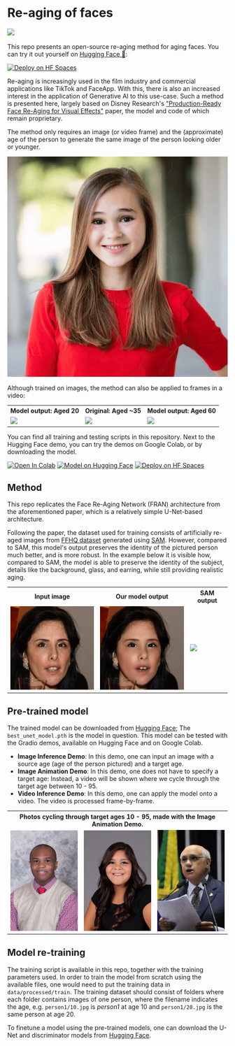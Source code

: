 # Re-aging of faces
<a href="https://opensource.org/licenses/MIT"><img src="https://img.shields.io/badge/License-MIT-yellow.svg" height=22.5></a>

This repo presents an open-source re-aging method for aging faces. You can try it out yourself on [Hugging Face 🤗](https://huggingface.co/spaces/timroelofs123/face_re-aging_img):

<a href="https://huggingface.co/spaces/timroelofs123/face_re-aging_img" target="_parent"><img src="https://huggingface.co/datasets/huggingface/badges/resolve/main/deploy-on-spaces-lg.svg" alt="Deploy on HF Spaces"/></a>
 
Re-aging is increasingly used in the film industry and commercial applications like TikTok and FaceApp. With this, there is 
also an increased interest in the application of Generative AI to this use-case. Such a method is presented here, largely based on Disney Research's
["Production-Ready Face Re-Aging for Visual Effects"](https://studios.disneyresearch.com/2022/11/30/production-ready-face-re-aging-for-visual-effects/) paper, 
the model and code of which remain proprietary. 

The method only requires an image (or video frame) 
and the (approximate) age of the person to generate the same image of the person looking older or younger. 

<img src="assets/docs/ex4.gif" width="600">

Although trained on images, the method can also be applied to frames in a video:

<table>
    <tr>
        <th>Model output: Aged 20</th>
        <th>Original: Aged ~35</th>
        <th>Model output: Aged 60</th>
    </tr>
    <tr>
        <td><img src="assets/docs/vid20.gif" width="250"></td>
        <td><img src="assets/docs/vid35orig.gif" width="250"></td>
        <td><img src="assets/docs/vid60.gif" width="250"></td>
    </tr>
</table>

You can find all training and testing scripts in this repository. 
Next to the Hugging Face demo, you can try the demos on Google Colab, or by downloading the model.

<a href="https://colab.research.google.com/github/timroelofs123/face_reaging/blob/main/notebooks/gradio_demos.ipynb" target="_parent"><img src="https://colab.research.google.com/assets/colab-badge.svg" alt="Open In Colab" height=22.5/></a>
<a href="https://huggingface.co/timroelofs123/face_re-aging" target="_parent"><img src="https://huggingface.co/datasets/huggingface/badges/resolve/main/model-on-hf-md.svg" alt="Model on Hugging Face" height=22.5/></a>
<a href="https://huggingface.co/spaces/timroelofs123/face_re-aging_img" target="_parent"><img src="https://huggingface.co/datasets/huggingface/badges/resolve/main/deploy-on-spaces-md.svg" alt="Deploy on HF Spaces" height=22.5/></a>


## Method
This repo replicates the Face Re-Aging Network (FRAN) architecture from the aforementioned paper, 
which is a relatively simple U-Net-based architecture.

Following the paper, the dataset used for training consists of artificially re-aged images from [FFHQ dataset](https://github.com/NVlabs/ffhq-dataset/) generated using [SAM](https://yuval-alaluf.github.io/SAM/). 
However, compared to SAM, this model's output preserves the identity of the pictured person much better, and is more robust. 
In the example below it is visible how, compared to SAM, the model is able to preserve the identity of the subject, details like the background, glass, and earring, while still providing realistic aging.

<table>
    <tr>
        <th>Input image</th>
        <th>Our model output</th>
        <th>SAM output</th>
    </tr>
    <tr>
        <td><img src="assets/docs/ex5_img.png" width="200"></td>
        <td><img src="assets/docs/ex5.gif" width="200"></td>
        <td><img src="assets/docs/sam_ex.gif" width="200"></td>
    </tr>
</table>


## Pre-trained model 

The trained model can be downloaded from [Hugging Face](https://huggingface.co/timroelofs123/face_re-aging);
The `best_unet_model.pth` is the model in question. 
This model can be tested with the Gradio demos, available on Hugging Face and on Google Colab. 

- **Image Inference Demo**: In this demo, one can input an image with a source age (age of the person pictured) and a target age. 
- **Image Animation Demo**: In this demo, one does not have to specify a target age: Instead, a video will be shown where we cycle through the target age between 10 - 95.
- **Video Inference Demo**: In this demo, one can apply the model onto a video. The video is processed frame-by-frame. 



<table>
    <tr>
        <th colspan="3">Photos cycling through target ages 10 - 95, made with the Image Animation Demo.</th>
    <tr>
        <td><img src="assets/docs/ex1.gif" width="200"></td>
        <td><img src="assets/docs/ex2.gif" width="200"></td>
        <td><img src="assets/docs/ex3.gif" width="200"></td>
    </tr>
</table>


## Model re-training
The training script is available in this repo, together with the training parameters used.
In order to train the model from scratch using the available files, one would need to put the training data in `data/processed/train`. 
The training dataset should consist of folders where each folder contains images of one person, where the filename indicates the age, 
e.g. `person1/10.jpg` is _person1_ at age 10 and `person1/20.jpg` is the same person at age 20.

To finetune a model using the pre-trained models, one can download the U-Net and discriminator models from [Hugging Face](https://huggingface.co/timroelofs123/face_re-aging).



